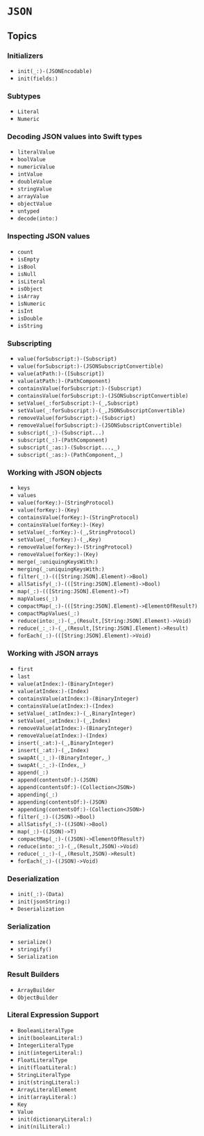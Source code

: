 # ``JSON``

## Topics

### Initializers

- ``init(_:)-(JSONEncodable)``
- ``init(fields:)``

### Subtypes

- ``Literal``
- ``Numeric``

### Decoding JSON values into Swift types

- ``literalValue``
- ``boolValue``
- ``numericValue``
- ``intValue``
- ``doubleValue``
- ``stringValue``
- ``arrayValue``
- ``objectValue``
- ``untyped``
- ``decode(into:)``

### Inspecting JSON values

- ``count``
- ``isEmpty``
- ``isBool``
- ``isNull``
- ``isLiteral``
- ``isObject``
- ``isArray``
- ``isNumeric``
- ``isInt``
- ``isDouble``
- ``isString``

### Subscripting

- ``value(forSubscript:)-(Subscript)``
- ``value(forSubscript:)-(JSONSubscriptConvertible)``
- ``value(atPath:)-([Subscript])``
- ``value(atPath:)-(PathComponent)``
- ``containsValue(forSubscript:)-(Subscript)``
- ``containsValue(forSubscript:)-(JSONSubscriptConvertible)``
- ``setValue(_:forSubscript:)-(_,Subscript)``
- ``setValue(_:forSubscript:)-(_,JSONSubscriptConvertible)``
- ``removeValue(forSubscript:)-(Subscript)``
- ``removeValue(forSubscript:)-(JSONSubscriptConvertible)``
- ``subscript(_:)-(Subscript...)``
- ``subscript(_:)-(PathComponent)``
- ``subscript(_:as:)-(Subscript...,_)``
- ``subscript(_:as:)-(PathComponent,_)``

### Working with JSON objects

- ``keys``
- ``values``
- ``value(forKey:)-(StringProtocol)``
- ``value(forKey:)-(Key)``
- ``containsValue(forKey:)-(StringProtocol)``
- ``containsValue(forKey:)-(Key)``
- ``setValue(_:forKey:)-(_,StringProtocol)``
- ``setValue(_:forKey:)-(_,Key)``
- ``removeValue(forKey:)-(StringProtocol)``
- ``removeValue(forKey:)-(Key)``
- ``merge(_:uniquingKeysWith:)``
- ``merging(_:uniquingKeysWith:)``
- ``filter(_:)-(([String:JSON].Element)->Bool)``
- ``allSatisfy(_:)-(([String:JSON].Element)->Bool)``
- ``map(_:)-(([String:JSON].Element)->T)``
- ``mapValues(_:)``
- ``compactMap(_:)-(([String:JSON].Element)->ElementOfResult?)``
- ``compactMapValues(_:)``
- ``reduce(into:_:)-(_,(Result,[String:JSON].Element)->Void)``
- ``reduce(_:_:)-(_,(Result,[String:JSON].Element)->Result)``
- ``forEach(_:)-(([String:JSON].Element)->Void)``

### Working with JSON arrays

- ``first``
- ``last``
- ``value(atIndex:)-(BinaryInteger)``
- ``value(atIndex:)-(Index)``
- ``containsValue(atIndex:)-(BinaryInteger)``
- ``containsValue(atIndex:)-(Index)``
- ``setValue(_:atIndex:)-(_,BinaryInteger)``
- ``setValue(_:atIndex:)-(_,Index)``
- ``removeValue(atIndex:)-(BinaryInteger)``
- ``removeValue(atIndex:)-(Index)``
- ``insert(_:at:)-(_,BinaryInteger)``
- ``insert(_:at:)-(_,Index)``
- ``swapAt(_:_:)-(BinaryInteger,_)``
- ``swapAt(_:_:)-(Index,_)`` 
- ``append(_:)``
- ``append(contentsOf:)-(JSON)``
- ``append(contentsOf:)-(Collection<JSON>)``
- ``appending(_:)``
- ``appending(contentsOf:)-(JSON)``
- ``appending(contentsOf:)-(Collection<JSON>)``
- ``filter(_:)-((JSON)->Bool)``
- ``allSatisfy(_:)-((JSON)->Bool)``
- ``map(_:)-((JSON)->T)``
- ``compactMap(_:)-((JSON)->ElementOfResult?)``
- ``reduce(into:_:)-(_,(Result,JSON)->Void)``
- ``reduce(_:_:)-(_,(Result,JSON)->Result)``
- ``forEach(_:)-((JSON)->Void)``

### Deserialization

- ``init(_:)-(Data)``
- ``init(jsonString:)``
- ``Deserialization``

### Serialization

- ``serialize()``
- ``stringify()``
- ``Serialization``

### Result Builders

- ``ArrayBuilder``
- ``ObjectBuilder``

### Literal Expression Support

- ``BooleanLiteralType``
- ``init(booleanLiteral:)``
- ``IntegerLiteralType``
- ``init(integerLiteral:)``
- ``FloatLiteralType``
- ``init(floatLiteral:)``
- ``StringLiteralType``
- ``init(stringLiteral:)``
- ``ArrayLiteralElement``
- ``init(arrayLiteral:)``
- ``Key``
- ``Value``
- ``init(dictionaryLiteral:)``
- ``init(nilLiteral:)``
